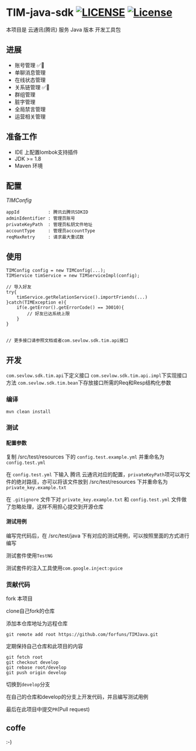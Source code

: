 # TIM-java-sdk [![LICENSE](https://img.shields.io/badge/License-Anti%20996-blue.svg)](https://github.com/996icu/996.ICU/blob/master/LICENSE) [![License](https://img.shields.io/badge/License-Apache%202.0-blue.svg)](https://opensource.org/licenses/Apache-2.0)

本项目是 云通讯(腾讯) 服务 Java 版本 开发工具包

## 进展

- 账号管理 ✅💯
- 单聊消息管理
- 在线状态管理
- 关系链管理  ✅💯
- 群组管理
- 脏字管理
- 全局禁言管理
- 运营相关管理

## 准备工作

- IDE 上配置lombok支持插件
- JDK >= 1.8
- Maven 环境

## 配置
*TIMConfig*
```
appId           : 腾讯云腾讯SDKID
adminIdentifier : 管理员账号
privateKeyPath  : 管理员私钥文件地址
accountType     : 管理员accountType
reqMaxRetry     : 请求最大重试数
```

## 使用
```
TIMConfig config = new TIMConfig(...);
TIMService timService = new TIMServiceImpl(config);

// 导入好友
try{
    timService.getRelationService().importFriends(...)
}catch(TIMException e){
    if(e.getError().getErrorCode() == 30010){
        // 好友已达系统上限
    }
}


// 更多接口请参照文档或者com.sevlow.sdk.tim.api接口
```

## 开发
`com.sevlow.sdk.tim.api`下定义接口
`com.sevlow.sdk.tim.api.impl`下实现接口方法
`com.sevlow.sdk.tim.bean`下存放接口所需的Req和Resp结构化参数

### 编译
```
mvn clean install
```

### 测试

#### 配置参数
复制 /src/test/resources 下的 `config.test.example.yml` 并重命名为 `config.test.yml`

在 `config.test.yml` 下输入 腾讯 云通讯对应的配置，`privateKeyPath`项可以写文件的绝对路径，亦可以将该文件放到 /src/test/resources 下并重命名为`private_key.example.txt`

在 `.gitignore` 文件下对 `private_key.example.txt` 和 `config.test.yml` 文件做了忽略处理，这样不用担心提交到开源仓库

#### 测试用例

编写完代码后，在 /src/test/java 下有对应的测试用例，可以按照里面的方式进行编写

测试套件使用`TestNG`

测试套件的注入工具使用`com.google.inject:guice`

### 贡献代码

fork 本项目

clone自己fork的仓库

添加本仓库地址为远程仓库
```shell
git remote add root https://github.com/forfuns/TIMJava.git
```

定期保持自己仓库和此项目的内容

```shell
git fetch root
git checkout develop
git rebase root/develop
git push origin develop

```

切换到`develop`分支

在自己的仓库和develop的分支上开发代码，并且编写测试用例

最后在此项目中提交`PR`(Pull request)

## coffe

:-)